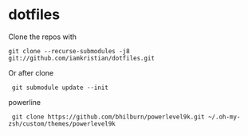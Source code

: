 # dotfiles

Clone the repos with

```
git clone --recurse-submodules -j8 git://github.com/iamkristian/dotfiles.git
```

Or after clone
```
 git submodule update --init
```

powerline
```
 git clone https://github.com/bhilburn/powerlevel9k.git ~/.oh-my-zsh/custom/themes/powerlevel9k
```
